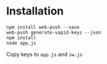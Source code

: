 # Installation

```
npm install web-push --save
web-push generate-vapid-keys --json
npm install
node app.js
```

Copy keys to `app.js` and `sw.js`
